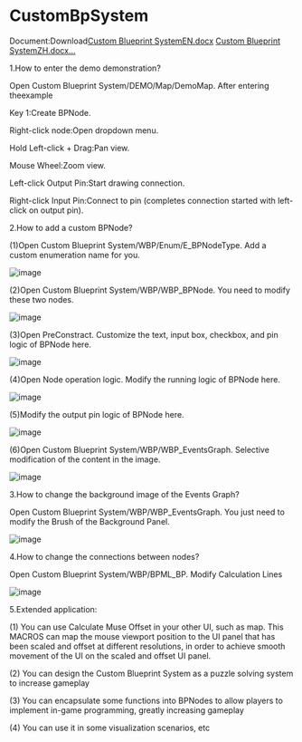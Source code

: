 # CustomBpSystem
Document:Download[Custom Blueprint SystemEN.docx](https://github.com/user-attachments/files/21033451/Custom.Blueprint.SystemEN.docx)
[Custom Blueprint SystemZH.docx…]()


1.How to enter the demo demonstration?

Open Custom Blueprint System/DEMO/Map/DemoMap. After entering theexample

Key 1:Create BPNode.

Right-click node:Open dropdown menu.

Hold Left-click + Drag:Pan view.

Mouse Wheel:Zoom view.

Left-click Output Pin:Start drawing connection.

Right-click Input Pin:Connect to pin (completes connection started with left-click on output pin).




2.How to add a custom BPNode?

(1)Open Custom Blueprint System/WBP/Enum/E_BPNodeType. Add a custom enumeration name for you.

![image](https://github.com/user-attachments/assets/1addce18-ec4d-45f0-9599-dd1ea95f53bb)

(2)Open Custom Blueprint System/WBP/WBP_BPNode. You need to modify these two nodes.

![image](https://github.com/user-attachments/assets/7bb89f91-bca3-4874-9219-ad972fbcb579)

(3)Open PreConstract. Customize the text, input box, checkbox, and pin logic of BPNode here.

![image](https://github.com/user-attachments/assets/e9c4b38f-4ed5-4656-86be-2059534bfdae)

(4)Open Node operation logic. Modify the running logic of BPNode here.

![image](https://github.com/user-attachments/assets/9cc0ad70-7d4f-4e56-96d7-8f31ac31b6c0)

(5)Modify the output pin logic of BPNode here.

![image](https://github.com/user-attachments/assets/dceee181-78bf-445c-90fe-0dd45fe8c452)

(6)Open Custom Blueprint System/WBP/WBP_EventsGraph. Selective modification of the content in the image.

![image](https://github.com/user-attachments/assets/4f26979e-1b5d-4ecb-b7dc-afc34405049e)




3.How to change the background image of the Events Graph?

Open Custom Blueprint System/WBP/WBP_EventsGraph. You just need to modify the Brush of the Background Panel.

![image](https://github.com/user-attachments/assets/29b4e0f7-bc18-4a89-99a7-2ec05a9e93a7)




4.How to change the connections between nodes?

   Open Custom Blueprint System/WBP/BPML_BP. Modify Calculation Lines
   
![image](https://github.com/user-attachments/assets/0658a65a-16ca-4586-9311-f3d6b6fab5ce)




5.Extended application:

(1) You can use Calculate Muse Offset in your other UI, such as map. This MACROS can map the mouse viewport position to the UI panel that has been scaled and offset at different resolutions, in order to achieve smooth movement of the UI on the scaled and offset UI panel.

(2) You can design the Custom Blueprint System as a puzzle solving system to increase gameplay

(3) You can encapsulate some functions into BPNodes to allow players to implement in-game programming, greatly increasing gameplay

(4) You can use it in some visualization scenarios, etc

